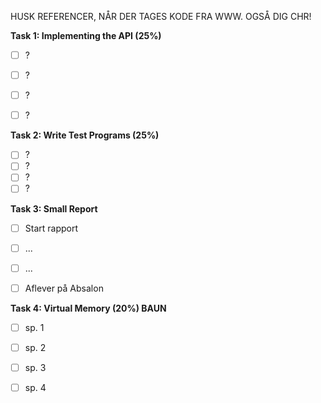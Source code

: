HUSK REFERENCER, NÅR DER TAGES KODE FRA WWW. OGSÅ DIG CHR!

**Task 1: Implementing the API (25%)**
- [ ] ?
- [ ] ?
- [ ] ?
- [ ] ?


**Task 2: Write Test Programs (25%)**
- [ ] ?
- [ ] ?
- [ ] ?
- [ ] ?

**Task 3: Small Report**
- [ ] Start rapport
- [ ] ...
- [ ] ...
- [ ] Aflever på Absalon


**Task 4: Virtual Memory (20%) BAUN**
- [ ] sp. 1
- [ ] sp. 2
- [ ] sp. 3
- [ ] sp. 4











